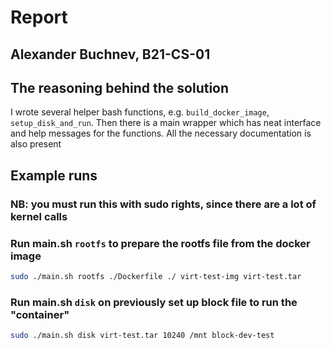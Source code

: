 # Report
## Alexander Buchnev, B21-CS-01

## The reasoning behind the solution
I wrote several helper bash functions, e.g. `build_docker_image`, `setup_disk_and_run`. Then there is 
a main wrapper which has neat interface and help messages for the functions. All the necessary documentation
is also present

## Example runs

### NB: you must run this with sudo rights, since there are a lot of kernel calls

### Run main.sh `rootfs` to prepare the rootfs file from the docker image
```sh
sudo ./main.sh rootfs ./Dockerfile ./ virt-test-img virt-test.tar
```

### Run main.sh `disk` on previously set up block file to run the "container"
```sh
sudo ./main.sh disk virt-test.tar 10240 /mnt block-dev-test
```
